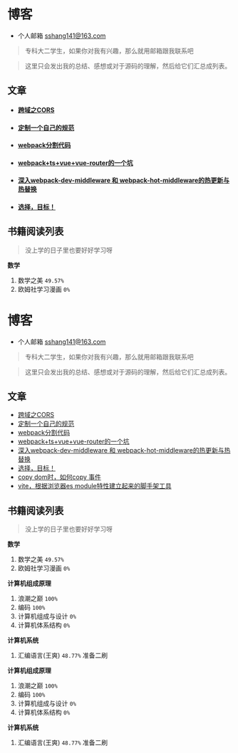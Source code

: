 # 博客

- 个人邮箱 sshang141@163.com
> 专科大二学生，如果你对我有兴趣，那么就用邮箱跟我联系吧

> 这里只会发出我的总结、感想或对于源码的理解，然后给它们汇总成列表。

## 文章
- #### [跨域之CORS](./articles/will/跨域之CORS.md)
- #### [定制一个自己的规范](./articles/will/规范.md)
- #### [webpack分割代码](./articles/will/webpack打包分割代码.md)
- #### [webpack+ts+vue+vue-router的一个坑](./articles/will/webpack+ts+vue+vue-router的一个坑.md)
- #### [深入webpack-dev-middleware 和 webpack-hot-middleware的热更新与热替换](https://github.com/shulandmimi/blog/issues/2)
- #### [选择，目标！](https://github.com/shulandmimi/blog/issues/3)


## 书籍阅读列表
> 没上学的日子里也要好好学习呀

**数学**
1. 数学之美 `49.57%`
2. 欧姆社学习漫画 `0%`
  # 博客

- 个人邮箱 sshang141@163.com
> 专科大二学生，如果你对我有兴趣，那么就用邮箱跟我联系吧

> 这里只会发出我的总结、感想或对于源码的理解，然后给它们汇总成列表。

## 文章
- [跨域之CORS](./articles/will/跨域之CORS.md)
- [定制一个自己的规范](./articles/will/规范.md)
- [webpack分割代码](./articles/will/webpack打包分割代码.md)
- [webpack+ts+vue+vue-router的一个坑](./articles/will/webpack+ts+vue+vue-router的一个坑.md)
- [深入webpack-dev-middleware 和 webpack-hot-middleware的热更新与热替换](https://github.com/shulandmimi/blog/issues/2)
- [选择，目标！](https://github.com/shulandmimi/blog/issues/3)
- [copy dom时，如何copy 事件](https://github.com/shulandmimi/blog/issues/5)
- [vite，根据浏览器es module特性建立起来的脚手架工具](https://github.com/shulandmimi/blog/issues/6)


## 书籍阅读列表
> 没上学的日子里也要好好学习呀

**数学**
1. 数学之美 `49.57%`
2. 欧姆社学习漫画 `0%`
  
**计算机组成原理**
1. 浪潮之巅 `100%`
2. 编码 `100%`
3. 计算机组成与设计 `0%`
4. 计算机体系结构 `0%`

**计算机系统**
1. 汇编语言(王爽)  `48.77%` 准备二刷

**计算机组成原理**
1. 浪潮之巅 `100%`
2. 编码 `100%`
3. 计算机组成与设计 `0%`
4. 计算机体系结构 `0%`

**计算机系统**
1. 汇编语言(王爽)  `48.77%` 准备二刷
